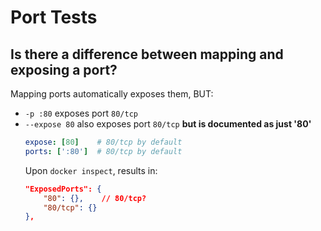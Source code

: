 #  Port Tests
## Is there a difference between mapping and exposing a port?
Mapping ports automatically exposes them, BUT:
- `-p :80` exposes port `80/tcp`
- `--expose 80` also exposes port `80/tcp` **but is documented as just '80'**
    ```yml
    expose: [80]    # 80/tcp by default
    ports: [':80']  # 80/tcp by default
    ```
    Upon `docker inspect`, results in:
    ```json
    "ExposedPorts": {
        "80": {},    // 80/tcp?
        "80/tcp": {}
    },
    ```